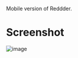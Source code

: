 Mobile version of Reddder.

# Screenshot
![image](https://github.com/MatyilaSango/ReddderMV/assets/60422984/941a9902-3069-473e-a355-c690119a3235)